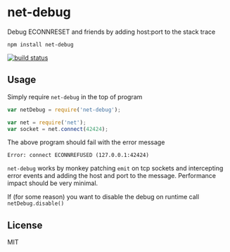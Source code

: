 # net-debug

Debug ECONNRESET and friends by adding host:port to the stack trace

	npm install net-debug

[![build status](https://secure.travis-ci.org/mafintosh/net-debug.png)](http://travis-ci.org/mafintosh/net-debug)

## Usage

Simply require `net-debug` in the top of program

``` js
var netDebug = require('net-debug');

var net = require('net');
var socket = net.connect(42424);
```

The above program should fail with the error message

```
Error: connect ECONNREFUSED (127.0.0.1:42424)
```

`net-debug` works by monkey patching `emit` on tcp sockets and intercepting error events and adding the host and port to the message.
Performance impact should be very minimal.

If (for some reason) you want to disable the debug on runtime call `netDebug.disable()`

## License

MIT